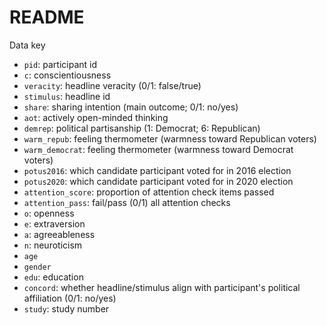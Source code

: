 # README

Data key

- `pid`: participant id
- `c`: conscientiousness
- `veracity`: headline veracity (0/1: false/true)
- `stimulus`: headline id
- `share`: sharing intention (main outcome; 0/1: no/yes)
- `aot`: actively open-minded thinking
- `demrep`: political partisanship (1: Democrat; 6: Republican)
- `warm_repub`: feeling thermometer (warmness toward Republican voters)
- `warm_democrat`: feeling thermometer (warmness toward Democrat voters)
- `potus2016`: which candidate participant voted for in 2016 election
- `potus2020`: which candidate participant voted for in 2020 election
- `attention_score`: proportion of attention check items passed
- `attention_pass`: fail/pass (0/1) all attention checks
- `o`: openness
- `e`: extraversion
- `a`: agreeableness
- `n`: neuroticism
- `age`
- `gender`
- `edu`: education
- `concord`: whether headline/stimulus align with participant's political affiliation (0/1: no/yes)
- `study`: study number